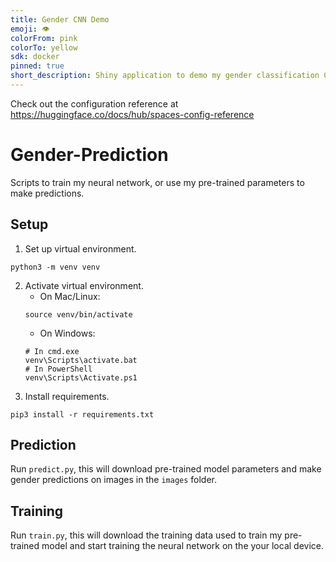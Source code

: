```yaml
---
title: Gender CNN Demo
emoji: 👁
colorFrom: pink
colorTo: yellow
sdk: docker
pinned: true
short_description: Shiny application to demo my gender classification CNN.
---
```

Check out the configuration reference at https://huggingface.co/docs/hub/spaces-config-reference

# Gender-Prediction

Scripts to train my neural network, or use my pre-trained parameters to make predictions.

## Setup

1. Set up virtual environment.
```
python3 -m venv venv
```
2. Activate virtual environment.
    - On Mac/Linux:
    ```
    source venv/bin/activate
    ```
    - On Windows:
    ```
    # In cmd.exe
    venv\Scripts\activate.bat
    # In PowerShell
    venv\Scripts\Activate.ps1
    ```
3. Install requirements.
```
pip3 install -r requirements.txt
```

## Prediction

Run `predict.py`, this will download pre-trained model parameters and make gender predictions on images in the `images` folder.

## Training

Run `train.py`, this will download the training data used to train my pre-trained model and start training the neural network on the your local device.